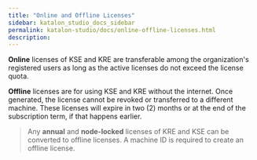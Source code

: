 ```yaml
---
title: "Online and Offline Licenses"
sidebar: katalon_studio_docs_sidebar
permalink: katalon-studio/docs/online-offline-licenses.html
description:
---
```


**Online** licenses of KSE and KRE are transferable among the organization's registered users as long as the active licenses do not exceed the license quota.

**Offline** licenses are for using KSE and KRE without the internet. Once generated, the license cannot be revoked or transferred to a different machine. These licenses will expire in two (2) months or at the end of the subscription term, if that happens earlier.

> Any **annual** and **node-locked** licenses of KRE and KSE can be converted to offline licenses. A machine ID is required to create an offline license.
